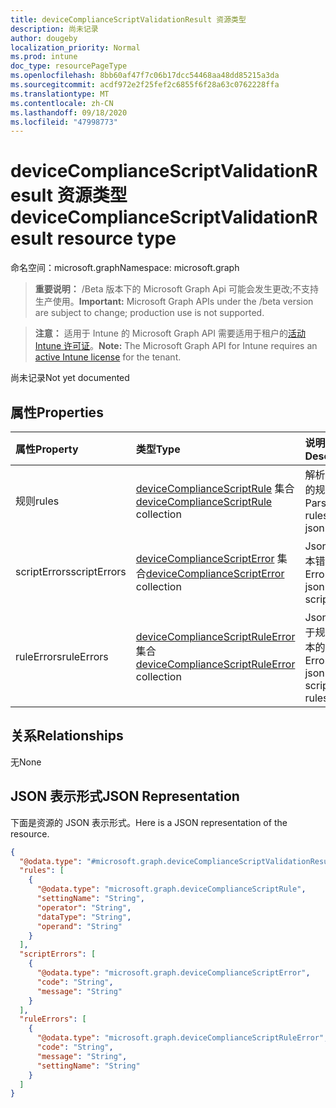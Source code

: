 ```yaml
---
title: deviceComplianceScriptValidationResult 资源类型
description: 尚未记录
author: dougeby
localization_priority: Normal
ms.prod: intune
doc_type: resourcePageType
ms.openlocfilehash: 8bb60af47f7c06b17dcc54468aa48dd85215a3da
ms.sourcegitcommit: acdf972e2f25fef2c6855f6f28a63c0762228ffa
ms.translationtype: MT
ms.contentlocale: zh-CN
ms.lasthandoff: 09/18/2020
ms.locfileid: "47998773"
---
```

# <a name="devicecompliancescriptvalidationresult-resource-type"></a><span data-ttu-id="fe877-103">deviceComplianceScriptValidationResult 资源类型</span><span class="sxs-lookup"><span data-stu-id="fe877-103">deviceComplianceScriptValidationResult resource type</span></span>

<span data-ttu-id="fe877-104">命名空间：microsoft.graph</span><span class="sxs-lookup"><span data-stu-id="fe877-104">Namespace: microsoft.graph</span></span>

> <span data-ttu-id="fe877-105">**重要说明：** /Beta 版本下的 Microsoft Graph Api 可能会发生更改;不支持生产使用。</span><span class="sxs-lookup"><span data-stu-id="fe877-105">**Important:** Microsoft Graph APIs under the /beta version are subject to change; production use is not supported.</span></span>

> <span data-ttu-id="fe877-106">**注意：** 适用于 Intune 的 Microsoft Graph API 需要适用于租户的[活动 Intune 许可证](https://go.microsoft.com/fwlink/?linkid=839381)。</span><span class="sxs-lookup"><span data-stu-id="fe877-106">**Note:** The Microsoft Graph API for Intune requires an [active Intune license](https://go.microsoft.com/fwlink/?linkid=839381) for the tenant.</span></span>

<span data-ttu-id="fe877-107">尚未记录</span><span class="sxs-lookup"><span data-stu-id="fe877-107">Not yet documented</span></span>

## <a name="properties"></a><span data-ttu-id="fe877-108">属性</span><span class="sxs-lookup"><span data-stu-id="fe877-108">Properties</span></span>
|<span data-ttu-id="fe877-109">属性</span><span class="sxs-lookup"><span data-stu-id="fe877-109">Property</span></span>|<span data-ttu-id="fe877-110">类型</span><span class="sxs-lookup"><span data-stu-id="fe877-110">Type</span></span>|<span data-ttu-id="fe877-111">说明</span><span class="sxs-lookup"><span data-stu-id="fe877-111">Description</span></span>|
|:---|:---|:---|
|<span data-ttu-id="fe877-112">规则</span><span class="sxs-lookup"><span data-stu-id="fe877-112">rules</span></span>|<span data-ttu-id="fe877-113">[deviceComplianceScriptRule](../resources/intune-deviceconfig-devicecompliancescriptrule.md) 集合</span><span class="sxs-lookup"><span data-stu-id="fe877-113">[deviceComplianceScriptRule](../resources/intune-deviceconfig-devicecompliancescriptrule.md) collection</span></span>|<span data-ttu-id="fe877-114">解析了 json 的规则。</span><span class="sxs-lookup"><span data-stu-id="fe877-114">Parsed rules from json.</span></span>|
|<span data-ttu-id="fe877-115">scriptErrors</span><span class="sxs-lookup"><span data-stu-id="fe877-115">scriptErrors</span></span>|<span data-ttu-id="fe877-116">[deviceComplianceScriptError](../resources/intune-deviceconfig-devicecompliancescripterror.md) 集合</span><span class="sxs-lookup"><span data-stu-id="fe877-116">[deviceComplianceScriptError](../resources/intune-deviceconfig-devicecompliancescripterror.md) collection</span></span>|<span data-ttu-id="fe877-117">Json 中的脚本错误。</span><span class="sxs-lookup"><span data-stu-id="fe877-117">Errors in json for the script.</span></span>|
|<span data-ttu-id="fe877-118">ruleErrors</span><span class="sxs-lookup"><span data-stu-id="fe877-118">ruleErrors</span></span>|<span data-ttu-id="fe877-119">[deviceComplianceScriptRuleError](../resources/intune-deviceconfig-devicecompliancescriptruleerror.md) 集合</span><span class="sxs-lookup"><span data-stu-id="fe877-119">[deviceComplianceScriptRuleError](../resources/intune-deviceconfig-devicecompliancescriptruleerror.md) collection</span></span>|<span data-ttu-id="fe877-120">Json 中适用于规则的脚本的错误。</span><span class="sxs-lookup"><span data-stu-id="fe877-120">Errors in json for the script for rules.</span></span>|

## <a name="relationships"></a><span data-ttu-id="fe877-121">关系</span><span class="sxs-lookup"><span data-stu-id="fe877-121">Relationships</span></span>
<span data-ttu-id="fe877-122">无</span><span class="sxs-lookup"><span data-stu-id="fe877-122">None</span></span>

## <a name="json-representation"></a><span data-ttu-id="fe877-123">JSON 表示形式</span><span class="sxs-lookup"><span data-stu-id="fe877-123">JSON Representation</span></span>
<span data-ttu-id="fe877-124">下面是资源的 JSON 表示形式。</span><span class="sxs-lookup"><span data-stu-id="fe877-124">Here is a JSON representation of the resource.</span></span>
<!-- {
  "blockType": "resource",
  "@odata.type": "microsoft.graph.deviceComplianceScriptValidationResult"
}
-->
``` json
{
  "@odata.type": "#microsoft.graph.deviceComplianceScriptValidationResult",
  "rules": [
    {
      "@odata.type": "microsoft.graph.deviceComplianceScriptRule",
      "settingName": "String",
      "operator": "String",
      "dataType": "String",
      "operand": "String"
    }
  ],
  "scriptErrors": [
    {
      "@odata.type": "microsoft.graph.deviceComplianceScriptError",
      "code": "String",
      "message": "String"
    }
  ],
  "ruleErrors": [
    {
      "@odata.type": "microsoft.graph.deviceComplianceScriptRuleError",
      "code": "String",
      "message": "String",
      "settingName": "String"
    }
  ]
}
```






